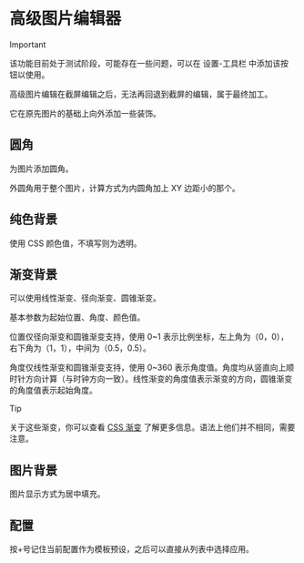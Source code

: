 # 高级图片编辑器

> [!IMPORTANT]
>
> 该功能目前处于测试阶段，可能存在一些问题，可以在 设置-工具栏 中添加该按钮以使用。

高级图片编辑在截屏编辑之后，无法再回退到截屏的编辑，属于最终加工。

它在原先图片的基础上向外添加一些装饰。

## 圆角

为图片添加圆角。

外圆角用于整个图片，计算方式为内圆角加上 XY 边距小的那个。

## 纯色背景

使用 CSS 颜色值，不填写则为透明。

## 渐变背景

可以使用线性渐变、径向渐变、圆锥渐变。

基本参数为起始位置、角度、颜色值。

位置仅径向渐变和圆锥渐变支持，使用 0~1 表示比例坐标，左上角为（0，0），右下角为（1，1），中间为（0.5，0.5）。

角度仅线性渐变和圆锥渐变支持，使用 0~360 表示角度值。角度均从竖直向上顺时针方向计算（与时钟方向一致）。线性渐变的角度值表示渐变的方向，圆锥渐变的角度值表示起始角度。

> [!TIP]
>
> 关于这些渐变，你可以查看 [CSS 渐变](https://developer.mozilla.org/zh-CN/docs/Web/CSS/gradient) 了解更多信息。语法上他们并不相同，需要注意。

## 图片背景

图片显示方式为居中填充。

## 配置

按+号记住当前配置作为模板预设，之后可以直接从列表中选择应用。
